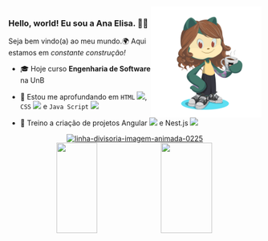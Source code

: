 <img align="right" src="https://github.com/anaelisaramos/anaelisaramos/blob/main/octocat-1692846386044.png" width=220px/>

### Hello, world! Eu sou a Ana Elisa. 👩‍💻
Seja bem vindo(a) ao meu mundo.🌍 Aqui estamos em _constante construção!_ 

<!--
**anaelisaramos/anaelisaramos** is a ✨ _special_ ✨ repository because its `README.md` (this file) appears on your GitHub profile.

Here are some ideas to get you started:

- 🔭 I’m currently working on ...
- 🌱 I’m currently learning ...
- 👯 I’m looking to collaborate on ...
- 🤔 I’m looking for help with ...
- 💬 Ask me about ...
- 📫 How to reach me: ...
- 😄 Pronouns: ...
- ⚡ Fun fact: ...
-->

- 🎓 Hoje curso **Engenharia de Software** na UnB 
- 🌱 Estou me aprofundando em `HTML`
            <img src="https://cdn.jsdelivr.net/gh/devicons/devicon/icons/html5/html5-original.svg" width="15px"/>,  `CSS` 
            <img src="https://cdn.jsdelivr.net/gh/devicons/devicon/icons/css3/css3-original.svg" width="15px"/>
            e `Java Script` 
            <img src="https://cdn.jsdelivr.net/gh/devicons/devicon/icons/javascript/javascript-original.svg" width="15px"/>
          
- 📖 Treino a criação de projetos Angular <img src="https://cdn.jsdelivr.net/gh/devicons/devicon/icons/angularjs/angularjs-original.svg" width='20px'/> e Nest.js <img src="https://cdn.jsdelivr.net/gh/devicons/devicon/icons/nestjs/nestjs-plain.svg" width="20px"/>

<div align="center">
<a href="https://www.imagensanimadas.com/cat-linhas-divisorias-134.htm"><img src="https://www.imagensanimadas.com/data/media/134/linha-divisoria-imagem-animada-0225.gif" border="0" alt="linha-divisoria-imagem-animada-0225" /></a>
</div>

<div width="100%" align="center">
<img width="40%" loading="lazy" height="180em" src="https://github-readme-stats.vercel.app/api/top-langs/?username=anaelisaramos&layout=compact&langs_count=7&theme=dracula"/>
<img width="45%" loading="lazy" height="180em" src="https://github-readme-stats.vercel.app/api?username=anaelisaramos&show_icons=true&theme=dracula&include_all_commits=true&count_private=true"/>
</div>
    




